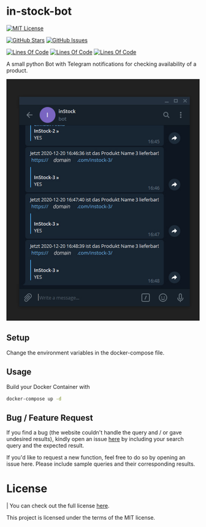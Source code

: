 # in-stock-bot

[![MIT License](https://img.shields.io/github/license/MayNiklas/in-stock-bot.svg)](LICENSE)

[![GitHub Stars](https://img.shields.io/github/stars/MayNiklas/in-stock-bot.svg)](stargazers) [![GitHub Issues](https://img.shields.io/github/issues/MayNiklas/in-stock-bot.svg)](issues)

[![Lines Of Code](https://tokei.rs/b1/github/MayNiklas/in-stock-bot?category=lines)](inStockBot) [![Lines Of Code](https://tokei.rs/b1/github/MayNiklas/in-stock-bot?category=code)](inStockBot) [![Lines Of Code](https://tokei.rs/b1/github/MayNiklas/in-stock-bot?category=files)](inStockBot)

A small python Bot with Telegram notifications for checking availability of a product.

![Chat Preview](./inStockBot.jpg)

## Setup

Change the environment variables in the docker-compose file.

## Usage

Build your Docker Container with

```sh
docker-compose up -d
```

## Bug / Feature Request

If you find a bug (the website couldn't handle the query and / or gave undesired results), kindly open an issue [here](issues) by including your search query and the expected result.

If you'd like to request a new function, feel free to do so by opening an issue here. Please include sample queries and their corresponding results.

# License

| You can check out the full license [here](LICENSE).

This project is licensed under the terms of the MIT license.

[instockbot]: https://github.com/MayNiklas/in-stock-bot
[stargazers]: https://github.com/MayNiklas/in-stock-bot/stargazers
[license]: https://github.com/MayNiklas/in-stock-bot/LICENSE
[issues]: https://github.com/MayNiklas/in-stock-bot/issues
